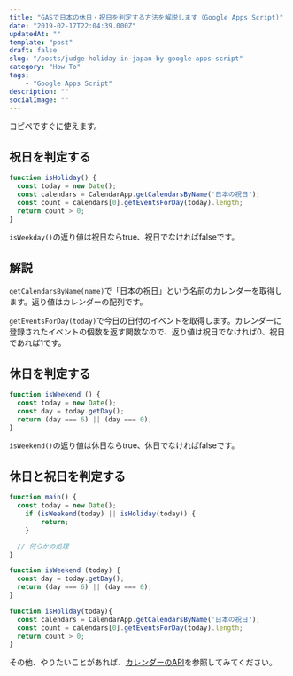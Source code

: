```yaml
---
title: "GASで日本の休日・祝日を判定する方法を解説します（Google Apps Script)"
date: "2019-02-17T22:04:39.000Z"
updatedAt: ""
template: "post"
draft: false
slug: "/posts/judge-holiday-in-japan-by-google-apps-script"
category: "How To"
tags:
    - "Google Apps Script"
description: ""
socialImage: ""
---
```


コピペですぐに使えます。
## 祝日を判定する
```javascript
function isHoliday() {
  const today = new Date();
  const calendars = CalendarApp.getCalendarsByName('日本の祝日');
  const count = calendars[0].getEventsForDay(today).length;
  return count > 0;
}
```
`isWeekday()`の返り値は祝日ならtrue、祝日でなければfalseです。

## 解説
`getCalendarsByName(name)`で「日本の祝日」という名前のカレンダーを取得します。返り値はカレンダーの配列です。

`getEventsForDay(today)`で今日の日付のイベントを取得します。カレンダーに登録されたイベントの個数を返す関数なので、返り値は祝日でなければ0、祝日であれば1です。

## 休日を判定する
```javascript
function isWeekend () {
  const today = new Date();
  const day = today.getDay();
  return (day === 6) || (day === 0);
}
```
`isWeekend()`の返り値は休日ならtrue、休日でなければfalseです。


## 休日と祝日を判定する
```javascript
function main() {
  const today = new Date();
    if (isWeekend(today) || isHoliday(today)) {
        return;
    }

  // 何らかの処理
}

function isWeekend (today) {
  const day = today.getDay();
  return (day === 6) || (day === 0);
}

function isHoliday(today){
  const calendars = CalendarApp.getCalendarsByName('日本の祝日');
  const count = calendars[0].getEventsForDay(today).length;
  return count > 0;
}
```

その他、やりたいことがあれば、[カレンダーのAPI](https://developers.google.com/apps-script/reference/calendar/calendar-app)を参照してみてください。
